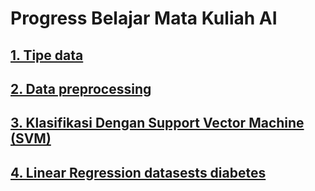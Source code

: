 # Progress Belajar Mata Kuliah AI
## <a href="https://github.com/Densu341/belajar-ai/blob/main/DeniIrawan_20230019_AI01.ipynb">1. Tipe data</a>
## <a href="https://github.com/Densu341/belajar-ai/blob/main/DeniIrawan_20230019_AI02.ipynb">2. Data preprocessing</a>
## <a href="https://github.com/Densu341/belajar-ai/blob/main/DeniIrawan_20230019_AI03.ipynb">3. Klasifikasi Dengan Support Vector Machine (SVM)</a>
## <a href="https://github.com/Densu341/belajar-ai/blob/main/DeniIrawan_20230019_AI04.ipynb">4. Linear Regression datasests diabetes</a>
